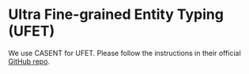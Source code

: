 # Ultra Fine-grained Entity Typing (UFET)

We use CASENT for UFET. Please follow the instructions in their official [GitHub repo](https://github.com/yanlinf/CASENT).
